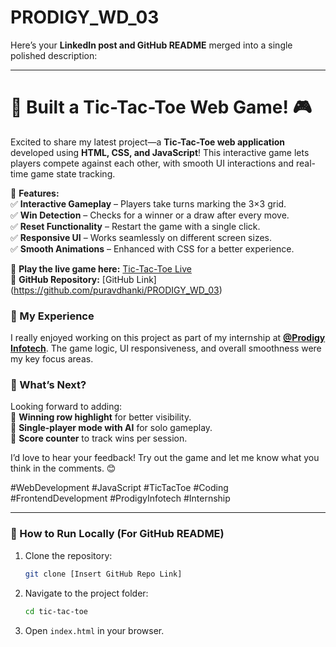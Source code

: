 # PRODIGY_WD_03

Here’s your **LinkedIn post and GitHub README** merged into a single polished description:  

---

# 🚀 Built a Tic-Tac-Toe Web Game! 🎮  

Excited to share my latest project—a **Tic-Tac-Toe web application** developed using **HTML, CSS, and JavaScript**! This interactive game lets players compete against each other, with smooth UI interactions and real-time game state tracking.  

🔹 **Features:**  
✅ **Interactive Gameplay** – Players take turns marking the 3×3 grid.  
✅ **Win Detection** – Checks for a winner or a draw after every move.  
✅ **Reset Functionality** – Restart the game with a single click.  
✅ **Responsive UI** – Works seamlessly on different screen sizes.  
✅ **Smooth Animations** – Enhanced with CSS for a better experience.  

🔗 **Play the live game here:** [Tic-Tac-Toe Live](https://tic-tak-toe-x-o.netlify.app/)  
🔗 **GitHub Repository:** [GitHub Link]  (https://github.com/puravdhanki/PRODIGY_WD_03)

### 🚀 My Experience  
I really enjoyed working on this project as part of my internship at **[@Prodigy Infotech](https://www.linkedin.com/company/prodigy-infotech/)**. The game logic, UI responsiveness, and overall smoothness were my key focus areas.  

### 🔹 What’s Next?  
Looking forward to adding:  
🔹 **Winning row highlight** for better visibility.  
🔹 **Single-player mode with AI** for solo gameplay.  
🔹 **Score counter** to track wins per session.  

I’d love to hear your feedback! Try out the game and let me know what you think in the comments. 😊  

#WebDevelopment #JavaScript #TicTacToe #Coding #FrontendDevelopment #ProdigyInfotech #Internship  

---

### 📂 How to Run Locally (For GitHub README)  
1. Clone the repository:  
   ```bash
   git clone [Insert GitHub Repo Link]
   ```  
2. Navigate to the project folder:  
   ```bash
   cd tic-tac-toe
   ```  
3. Open `index.html` in your browser.  
